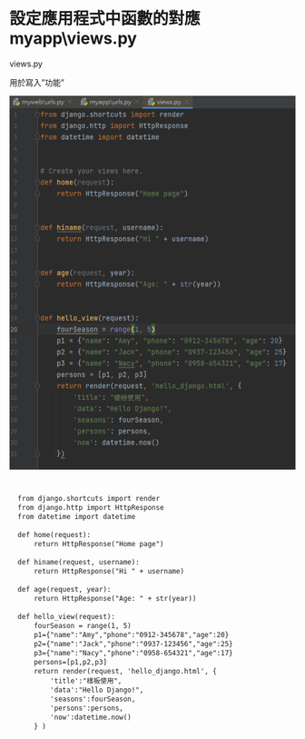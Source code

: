 # 設定應用程式中函數的對應 myapp\views.py

views.py

用於寫入”功能”

![image](https://github.com/YueYue32/Django_Learning/blob/main/7.%20%E7%B6%B2%E5%9D%80%E7%9A%84%E5%B0%8D%E6%87%89%E8%88%87%E5%A7%94%E6%B4%BE/1.%20%E8%A8%AD%E5%AE%9A%E6%87%89%E7%94%A8%E7%A8%8B%E5%BC%8F%E4%B8%AD%E5%87%BD%E6%95%B8%E7%9A%84%E5%B0%8D%E6%87%89%20myapp%20views.py/1.png)


# 


      from django.shortcuts import render
      from django.http import HttpResponse
      from datetime import datetime
         
      def home(request):
          return HttpResponse("Home page")
          
      def hiname(request, username):
          return HttpResponse("Hi " + username)
          
      def age(request, year):
          return HttpResponse("Age: " + str(year))
          
      def hello_view(request):
          fourSeason = range(1, 5)
          p1={"name":"Amy","phone":"0912-345678","age":20}
          p2={"name":"Jack","phone":"0937-123456","age":25}
          p3={"name":"Nacy","phone":"0958-654321","age":17}
          persons=[p1,p2,p3]
          return render(request, 'hello_django.html', {
              'title':"樣板使用",
              'data':"Hello Django!",
              'seasons':fourSeason,
              'persons':persons,
              'now':datetime.now()
          } )
